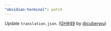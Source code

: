 ```yaml
---
"obsidian-terminal": patch
---
```


Update `translation.json`. ([GH#49](https://github.com/polyipseity/obsidian-terminal/pull/49) by [@cuberwu](https://github.com/cuberwu))
